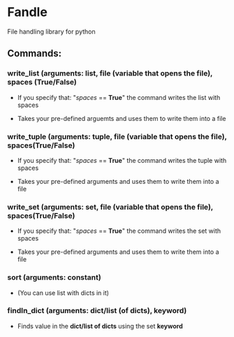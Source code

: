 # Fandle
File handling library for python

## Commands: 
### **write_list** (arguments: list, file (variable that opens the file), spaces (True/False)

- If you specify that: "*spaces* == **True**" the command writes the list with spaces

- Takes your pre-defined arguemts and uses them to write them into a file

### **write_tuple** (arguments: tuple, file (variable that opens the file), spaces(True/False)

- If you specify that: "*spaces* == **True**" the command writes the tuple with spaces

- Takes your pre-defined arguments and uses them to write them into a file

### **write_set** (arguments: set, file (variable that opens the file), spaces(True/False)

- If you specify that: "*spaces* == **True**" the command writes the set with spaces

- Takes your pre-defined arguments and uses them to write them into a file

### **sort** (arguments: constant)

- (You can use list with dicts in it)

### **findIn_dict** (arguments: dict/list (of dicts), keyword)

- Finds value in the **dict/list of dicts** using the set **keyword**
